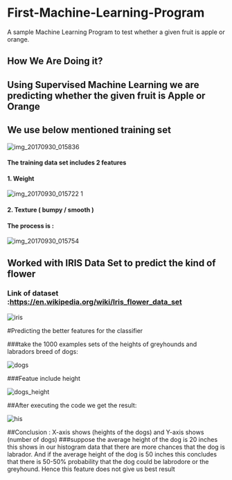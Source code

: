 # First-Machine-Learning-Program
A sample Machine Learning Program to test whether a given fruit is apple or orange.

## How We Are Doing it?
## Using Supervised Machine Learning we are predicting whether the given fruit is Apple or Orange
## We use below mentioned training set
![img_20170930_015836](https://user-images.githubusercontent.com/23660137/31035225-d726d30c-a584-11e7-9122-baae7e07efe3.jpg)

#### The training data set includes 2 features
#### 1. Weight 
![img_20170930_015722 1](https://user-images.githubusercontent.com/23660137/31035301-1914920e-a585-11e7-9ac8-e3bb9cd76dd0.jpg)

#### 2. Texture ( bumpy / smooth )

#### The process is :


![img_20170930_015754](https://user-images.githubusercontent.com/23660137/31035364-498a5da6-a585-11e7-880e-e4b37503c594.jpg)


## Worked with IRIS Data Set to predict the kind of flower 
### Link of dataset :https://en.wikipedia.org/wiki/Iris_flower_data_set

![iris](https://user-images.githubusercontent.com/23660137/31046236-01172e94-a613-11e7-9d2a-e6707a182e59.PNG)

#Predicting the better features for the classifier

###take the 1000 examples sets of the heights of greyhounds and labradors breed of dogs:

![dogs](https://user-images.githubusercontent.com/23660137/31066933-dce198f0-a76d-11e7-881a-b99e6c049636.PNG)

###Featue include height

![dogs_height](https://user-images.githubusercontent.com/23660137/31066962-fa1a3f62-a76d-11e7-90e6-3537db910c6c.PNG)

##After executing the code we get the result:

![his](https://user-images.githubusercontent.com/23660137/31066982-19b455d8-a76e-11e7-9e8b-0c5f53110c1a.png)

##Conclusion : X-axis shows (heights of the dogs) and Y-axis shows (number of dogs)
###suppose the average height of the dog is 20 inches this shows in our histogram data that there are more chances that the dog is labrador. And if the average height of the dog is 50 inches this concludes that there is 50-50% probability that the dog could be labrodore or the greyhound. Hence this feature does not give us best result  


   
